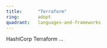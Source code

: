 ```yaml
---
title:      "Terraform"
ring:       adopt
quadrant:   languages-and-frameworks
---
```


HashiCorp Terraform ...